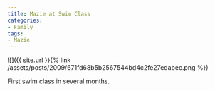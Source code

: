```yaml
---
title: Mazie at Swim Class
categories:
- Family
tags:
- Mazie
---
```


![]({{ site.url }}{% link /assets/posts/2009/671fd68b5b2567544bd4c2fe27edabec.png %})
  



First swim class in several months.
